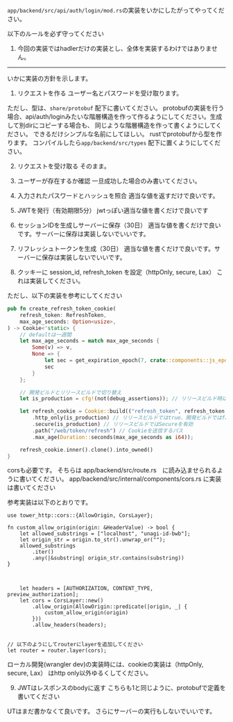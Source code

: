 

`app/backend/src/api/auth/login/mod.rs`の実装をいかにしたがってやってください。

以下のルールを必ず守ってください
1. 今回の実装ではhadlerだけの実装とし、全体を実装するわけではありません。

---


いかに実装の方針を示します。

1. リクエストを作る
ユーザー名とパスワードを受け取ります。

ただし、型は、`share/protobuf` 配下に書いてください。
protobufの実装を行う場合、api/auth/loginみたいな階層構造を作って作るようにしてください。生成して別dirにコピーする場合も、
同じような階層構造を作って書くようにしてください。
できるだけシンプルな名前にしてほしい。
rustでprotobufから型を作ります。
コンパイルしたら`app/backend/src/types` 配下に置くようにしてください。

2. リクエストを受け取る
そのまま。

3. ユーザーが存在するか確認
一旦成功した場合のみ書いてください。

4. 入力されたパスワードとハッシュを照合
適当な値を返すだけで良いです。

5. JWTを発行（有効期限5分）
jwtっぽい適当な値を書くだけで良いです

6. セッションIDを生成しサーバーに保存（30日）
適当な値を書くだけで良いです。サーバーに保存は実装しないでいいです。

7. リフレッシュトークンを生成（30日）
適当な値を書くだけで良いです。サーバーに保存は実装しないでいいです。

8. クッキーに session_id, refresh_token を設定（httpOnly, secure, Lax）
これは実装してください。

ただし、以下の実装を参考にしてください

```rust
pub fn create_refresh_token_cookie(
    refresh_token: RefreshToken,
    max_age_seconds: Option<usize>,
) -> Cookie<'static> {
    // defaultは一週間
    let max_age_seconds = match max_age_seconds {
        Some(v) => v,
        None => {
            let sec = get_expiration_epoch(7, crate::components::js_epoch::TimeUnit::Days);
            sec
        }
    };

    // 開発ビルドとリリースビルドで切り替え
    let is_production = cfg!(not(debug_assertions)); // リリースビルド時はtrue、開発ビルド時はfalse

    let refresh_cookie = Cookie::build(("refresh_token", refresh_token.into_val().to_string()))
        .http_only(is_production) // リリースビルドではtrue、開発ビルドではfalse
        .secure(is_production) // リリースビルドではSecureを有効
        .path("/web/token/refresh") // Cookieを送信するパス
        .max_age(Duration::seconds(max_age_seconds as i64));

    refresh_cookie.inner().clone().into_owned()
}
```

corsも必要です。
そちらは app/backend/src/route.rs　に読み込ませられるように書いてください。
app/backend/src/internal/components/cors.rs に実装は書いてください

参考実装は以下のとおりです。

```
use tower_http::cors::{AllowOrigin, CorsLayer};

fn custom_allow_origin(origin: &HeaderValue) -> bool {
    let allowed_substrings = ["localhost", "unagi-id-bwb"];
    let origin_str = origin.to_str().unwrap_or("");
    allowed_substrings
        .iter()
        .any(|&substring| origin_str.contains(substring))
}



    let headers = [AUTHORIZATION, CONTENT_TYPE, preview_authorization];
    let cors = CorsLayer::new()
        .allow_origin(AllowOrigin::predicate(|origin, _| {
            custom_allow_origin(origin)
        }))
        .allow_headers(headers);


// 以下のようにしてrouterにlayerを追加してください
let router = router.layer(cors);
```

ローカル開発(wrangler dev)の実装時には、cookieの実装は（httpOnly, secure, Lax） はhttp only以外ゆるくしてください。

9. JWTはレスポンスのbodyに返す
こちらも1と同じように、protobufで定義を書いてください



UTはまだ書かなくて良いです。
さらにサーバーの実行もしないでいいです。





